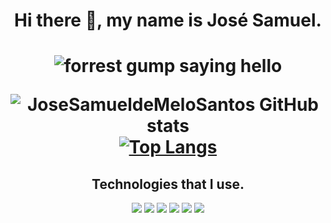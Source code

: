 <div align="center">
  <H1>
    Hi there 👋, my name is José Samuel.
  <H1>

  <img src="https://media0.giphy.com/media/xT9IgG50Fb7Mi0prBC/giphy.gif?cid=ecf05e4731o9qtpimwybqt0tlg8ocy2edxr6l16j9jmnnh6o&ep=v1_gifs_search&rid=giphy.gif&ct=g" alt="forrest gump saying hello">

  <br>
    
  <!-- Status do Github  -->
  ![JoseSamueldeMeloSantos GitHub stats](https://github-readme-stats.vercel.app/api?username=JoseSamueldeMeloSantos&show_icons=true&theme=dark)
  [![Top Langs](https://github-readme-stats.vercel.app/api/top-langs/?username=JoseSamueldeMeloSantos&layout=donut)](https://github.com/anuraghazra/github-readme-stats)

  <h2>
    Technologies that I use.  
  </h2>

  <div style="display: inline_block">
    <img src="https://img.shields.io/badge/HTML5-E34F26?style=for-the-badge&logo=html5&logoColor=white">
    <img src="https://img.shields.io/badge/CSS3-1572B6?style=for-the-badge&logo=css3&logoColor=white">
    <img src="https://img.shields.io/badge/Java-ED8B00?style=for-the-badge&logo=openjdk&logoColor=white">
    <img src="https://img.shields.io/badge/Visual_Studio_Code-0078D4?style=for-the-badge&logo=visual%20studio%20code&logoColor=white">
    <img src="https://img.shields.io/badge/IntelliJ_IDEA-000000.svg?style=for-the-badge&logo=intellij-idea&logoColor=white">
    <img src="https://img.shields.io/badge/Linux-FCC624?style=for-the-badge&logo=linux&logoColor=black">

  </div>
</div>
